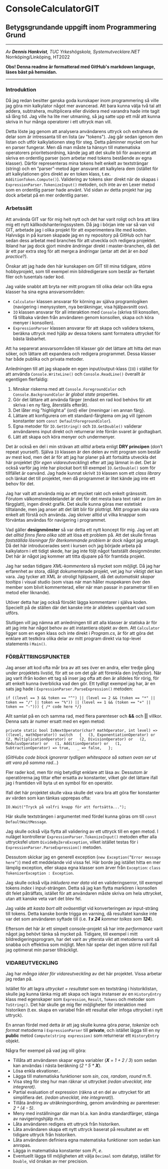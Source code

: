 # ConsoleCalculatorGIT
## Betygsgrundande uppgift inom Programmering Grund

---

*Av **Dennis Hankvist**, TUC Yrkeshögskola, Systemutvecklare.NET*
Norrköping/Linköping, HT2022

**Obs! Denna readme är formatterad med GitHub's markdown language, läses bäst på hemsidan.**

---

### Introduktion
Då jag redan besitter ganska goda kunskaper inom programmering så ville jag göra min kalkylator något mer avancerad. 
Att bara kunna välja två tal att addera, subtrahera, multiplicera eller dividera med varandra hade inte tagit så lång tid. 
Jag ville ha lite mer utmaning, så jag satte upp ett mål att kunna skriva in hur många operatorer i ett uttryck man vill. 

Detta löste jag genom att analysera användarens uttryck och extrahera de delar som är intressanta till en lista (av "tokens"). 
Jag går sedan igenom den listan och utför kalkylationen steg för steg. Detta påminner mycket om hur en parser fungerar. 
Men då man måste ta hänsyn till matematiska operatorers prioritetsordning, kände jag att det skulle bli för avancerat 
att skriva en ordentlig parser (som arbetar med tokens bestående av egna klasser).
Därför representeras mina tokens helt enkelt av textsträngar (string) och en ”parser”-metod äger ansvaret att kalkylera dem 
(istället för att kalkylationen görs direkt av en token klass, t.ex. `AdditionToken.Compute()`). 
Validering av tokens sker direkt när de skapas i `ExpressionParser.TokenizeInput()` metoden, och inte av en Lexer metod som en 
ordentlig parser hade använt. Vid sidan av detta projekt har jag dock arbetat på en mer ordentlig parser. 

### Arbetssätt
Att använda GIT var för mig helt nytt och det har varit roligt och bra att lära mig ett nytt källkodshanteringssystem. 
Då jag i början inte var så van vid GIT, arbetade jag i olika projekt för att experimentera lite med koden. 
Halvvägs in på kursen skapade jag en ny repository på GitHub och har sedan dess arbetat med branches för att utveckla 
och redigera projektet. Ibland har jag dock gjort mindre ändringar direkt i master-branchen, då det är ett par extra steg 
för att merge:a ändringar (antar att det är en *bad practice*?). 

Önskar att jag hade den här kunskapen om GIT till mina tidigare, större hobbyprojekt, som till exempel min bildredigerare 
som består av flertalet filer och tusentals rader kod. 

Jag valde snabbt att bryta ner mitt program till olika delar och låta egna klasser ha sina egna ansvarsområden: 
- `Calculator` klassen ansvarar för körning av själva programlogiken (navigering i menysystem, nya beräkningar, visa 
  hjälpavsnitt osv). 
- `IO` klassen ansvarar för all interaktion med `Console` (skriva till konsollen, få tillbaka värden från användaren 
  genom konsollen, skapa och köra menyer i konsollen). 
- `ExpressionParser` klassen ansvarar för att skapa och validera tokens, beräkna uttryck med hjälp av dessa tokens 
  samt formatera uttrycket för bästa läsbarhet. 

Att ha separerat ansvarsområden till klasser gör det lättare att hitta det man söker, och lättare att expandera och 
redigera programmet. Dessa klasser har både publika och privata metoder. 

Anledningen till att jag skapade en egen input/output-klass (`IO`) i stället för att använda `Console.WriteLine()` 
och `Console.ReadLine()` överallt är egentligen flerfaldig: 
1. Minskar riskerna med att `Console.ForegroundColor` och `Console.BackgroundColor` är *global state* properties. 
2. Gör det lättare att använda färger (endast en rad kod behövs för att skriva i en ny färg, återställs efteråt). 
3. Det låter mig ”highlight:a” {ord} eller {meningar i en annan färg}. 
4. Lättare att konfigurera om ett standard-färgtema om jag vill (genom konstanter som `const DefaultForegroundColor`). 
5. Egna metoder för `IO.GetString()` och `IO.GetDouble()` validerar användarens input direkt och returnerar inte 
   förrän svaret är godtagbart. 
6. Lätt att skapa och köra menyer och undermenyer. 

Det är också en del i min strävan att *alltid* arbeta enligt **DRY principen** (don’t repeat yourself). 
Själva `IO` klassen är den delen av mitt program som består av mest kod, men det är för att jag har planer på att 
fortsätta utveckla det här projektet (*för egen vidareutveckling*) efter att jag lämnat in det. 
Det är också varför jag inte har plockat bort till exempel `IO.GetDouble()` som för tillfället är oanvänd. 
Jag hade kunnat skrivit `IO` klassen som ett *class library* och länkat det till projektet, men då programmet är 
litet kände jag inte ett behov för det. 

Jag har valt att använda mig av ett mycket rakt och enkelt gränssnitt. Förutom välkomstmeddelandet är det för det mesta 
bara text rakt av (om än färgglatt), ingen direkt grafik. Det skulle kunna göras mer estetiskt tilltalande, men jag anser 
att det lätt blir för plottrigt. Mitt program ska vara enkelt att förstå och använda. 
Jag skriver alltid ut vilka knappar som förväntas användas för navigering i programmet. 

Vad gäller **designmönster** så var detta ett nytt koncept för mig. Jag vet att det *alltid finns flera olika sätt* att lösa 
ett problem på. Att det skulle finnas *fastställda lösningar för återkommande problem* är dock något jag antagit. 
Då det här introducerades sent i kursen och jag började arbeta på kalkylatorn i ett tidigt skede, har jag inte följt något 
fastställt designmönster. Det här är något jag kommer att titta djupare på för framtida projekt. 

Jag har sedan tidigare *XML-kommentera* så mycket som möjligt. Då jag har erfarenhet av stora, dåligt dokumenterade 
projekt, vet jag hur viktigt det kan vara. Jag tycker att XML är otroligt hjälpsamt, då det *automatiskt skapar tooltips* i 
visual studio (som visas när man håller muspekaren över den member som blivit kommenterad, eller när man passar in parametrar 
till en metod eller liknande). 

Utöver detta har jag också försökt lägga kommentarer i själva koden. Speciellt på de ställen där det kanske inte är alldeles 
uppenbart vad som utförs. 

Slutligen vill jag nämna att anledningen till att alla klasser är statiska är för att jag inte har något behov av att 
instantiera objekt av dem. Att `Calculator` ligger som en egen klass och inte direkt i *Program.cs*, är för att göra det 
enklare att testköra olika delar av mitt program direkt via top-level statements i `Main()`. 

### FÖRBÄTTRINGSPUNKTER
Jag anser att kod ofta mår bra av att ses över en andra, eller tredje gång under projektets livstid, för att se om det går 
att förenkla den (*refactor*). När jag varit ifrån koden ett tag så inser jag ofta att den är alldeles för rörig, för att 
enkelt kunna överblicka vad den gör. Ett tydligt exempel jag har, är en sats jag hade i `ExpressionParser.ParseExpression()`
metoden: 

`if ((level == 3 && token == "^") || (level == 2 && (token == "*" || token == "/" || token == "%")) || (level == 1 && (token == "+" || token == "-"))) { /* code here */}` 

Allt samlat på en och samma rad, med flera parenteser och **&&** och **||** villkor. Denna sats är numer ersatt med en egen metod: 

`private static bool IsNextOperator(char? mathOperator, int level) => ((level, mathOperator)) switch  
    {  
        (3, ExponentiationOperator) or  
        (2, MultiplicationOperator) or  
        (2, DivisionOperator) or  
        (2, ModulusOperator) or  
        (1, AdditionOperator) or  
        (1, SubtractionOperator) => true,  
        _ => false,  
    };`

(*GitHubs code block ignorerar tydligen whitespace så satsen ovan ser ut att vara på samma rad...*)

Fler rader kod, men för mig betydligt enklare att läsa av. Dessutom är operatörerna jag tittar efter ersatta av konstanter, 
vilket gör det lättare ifall jag i framtiden vill byta ut en symbol för en operatör.

Ifall det här projektet skulle växa skulle det vara bra att göra fler konstanter av värden som kan tänkas upprepas ofta: 

`IO.Wait("Tryck på valfri knapp för att fortsätta...");`

Här skulle textsträngen i argumentet med fördel kunna göras om till `const DefaultWaitMessage`.

Jag skulle också vilja flytta all validering av ett uttryck till en egen metod. I nuläget kontrollerar `ExpressionParser.TokenizeInput()` 
metoden efter alla uttrycksfel utom `DivideByZeroException`, vilket istället testas för i `ExpressionParser.ParseExpression()` metoden. 

Dessutom skickar jag en generell exception (`new Exception(”Error message here”)`) med ett meddelande vid vissa fel. 
Här borde jag istället hitta en mer lämplig exception, eller skapa egna klasser som ärver från `Exception`: 
`class TokenizerException : Exception`. 

Jag skulle också vilja *inkludera mer data* vid en valideringserror, till exempel tokens *index* i input-strängen. Detta så jag 
kan flytta markören i konsollen dit felet påträffats, istället för att användaren måste skriva om hela uttrycket, utan att 
kanske veta vart det blev fel. 

Jag valde att *kasta bort allt oväsentligt* vid konverteringen av input-sträng till tokens. 
Detta kanske borde trigga en varning, då resultatet kanske inte var det som användaren syftade till (i.e. ***1 x 24** kommer tolkas som **124***).

Eftersom det här är ett simpelt console-projekt så har inte *performance* varit något jag behövt tänka så mycket på. 
Tidigare, till exempel i mitt bildredigeringsprogram, har det varit av yttersta vikt att metoderna varit så snabba och 
effektiva som möjligt. Men här spelar det ingen större roll ifall jag optimerat min parser tillräckligt.

### VIDAREUTVECKLING

Jag har *många idéer för vidareutveckling* av det här projektet. Vissa arbetar jag redan på.

Istället för att lagra *uttrycket = resultatet* som en textsträng i historiklistan, skulle jag kunna tänka mig att skapa och 
lagra instanser av en `HistoryEntry` klass med egenskaper som `Expression`, `Result`, `Tokens` och metoder som `ToString()`. 
Det här skulle ge mig fler möjligheter för interaktion med historiken (t.ex. skapa en variabel från ett resultat eller 
infoga uttrycket i nytt uttryck).

En annan fördel med detta är att jag skulle kunna göra *parse*, *tokenize* och *format* metoderna i `ExpressionParser` till 
**private**, och istället lägga till en ny **public** metod `Compute(string expression)` som returnerar ett `HistoryEntry` objekt.

Några fler exempel på vad jag vill göra:

- Tillåta att användaren skapar egna variabler (***X** = 1 + 2 / 3*) som sedan kan användas i nästa beräkning (*2 ^ 5 \* **X***).
- Lösa enkla ekvationer..
- Lägga till matematiska funktioner som *sin*, *cos*, *random*, *round* m.fl.
- Visa steg för steg hur man räknar ut uttrycket *(redan utvecklat, inte integrerat)*.
- Partial evaluation of expression (räkna ut en del av uttrycket för att simplifiera det. *(redan utvecklat, inte integrerat)*).
- Tillåta ändring av uträkningsordning, genom användning av parenteser: *2 ^ (4 - 5)*.
- Meny med inställningar där man bl.a. kan ändra standardfärger, stänga av navigeringshjälp m.m.
- Låta användaren redigera ett uttryck från historiken.
- Låta användaren skapa ett nytt uttryck baserat på resultatet av ett tidigare uttryck från historiken.
- Låta användaren definiera egna matematiska funktioner som sedan kan anropas.
- Lägga in matematiska konstanter som *Pi*, *e*.
- Eventuellt lägga till möjligheten att välja `Decimal` som datatyp, istället för `Double`, vid önskan av mer precision.
